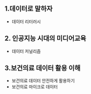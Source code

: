 

## 1.데이터로 말하자
* 데이터 리터러시

## 2. 인공지능 시대의 미디어교육
* 데이터 저널리즘

## 3.보건의료 데이터 활용 이해
* 보건의료 데이터 안전하게 활용하기
* 보건의료 마이크로 데이터
